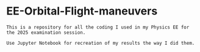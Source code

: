 # EE-Orbital-Flight-maneuvers

```
This is a repository for all the coding I used in my Physics EE for the 2025 examination session.

Use Jupyter Notebook for recreation of my results the way I did them.
```

